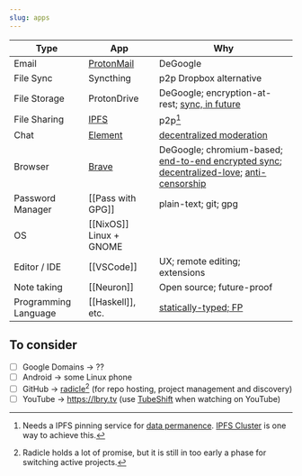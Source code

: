 ```yaml
---
slug: apps
---
```


Type                 | App                                   | Why
---------------------|---------------------------------------|-------------------------------------------------------------------------------------------------------------------------
Email                | [ProtonMail](https://protonmail.com/) | DeGoogle
File Sync            | Syncthing                             | p2p Dropbox alternative
File Storage         | ProtonDrive                           | DeGoogle; encryption-at-rest; [sync, in future][pd-sync]
File Sharing         | [IPFS]                                | p2p[^ipfspinning]
Chat                 | [Element]                             | [decentralized moderation]
Browser              | [Brave](https://brave.com/)           | DeGoogle; chromium-based; [end-to-end encrypted sync][brave-sync]; [decentralized-love](https://brave.com/ipfs-support/); [anti-censorship](https://www.theregister.com/2021/03/03/brave_buys_a_search_engine/)
Password Manager     | [[Pass with GPG]]                     | plain-text; git; gpg
OS                   | [[NixOS]] Linux  + GNOME              |
Editor / IDE         | [[VSCode]]                            | UX; remote editing; extensions
Note taking          | [[Neuron]]                            | Open source; future-proof
Programming Language | [[Haskell]], etc.                     | [statically-typed; FP](https://wiki.haskell.org/Why_Haskell_matters)

[IPFS]: https://ipfs.io/
[Element]: https://element.io/
[decentralized moderation]: https://matrix.org/blog/2020/10/19/combating-abuse-in-matrix-without-backdoors
[pass]: https://www.passwordstore.org/

## To consider

- [ ] Google Domains -> ??
- [ ] Android -> some Linux phone
- [ ] GitHub -> [radicle](https://radicle.xyz/)[^radicle] (for repo hosting, project management and discovery)
- [ ] YouTube -> https://lbry.tv (use [TubeShift](https://www.tubeshift.info/) when watching on YouTube)

[^radicle]: Radicle holds a lot of promise, but it is still in too early a phase for switching active projects.
[^ipfspinning]: Needs a IPFS pinning service for [data permanence](https://docs.ipfs.io/concepts/persistence/). [IPFS Cluster](https://cluster.ipfs.io/) is one way to achieve this.

[brave-sync]: https://support.brave.com/hc/en-us/articles/360021218111-How-do-I-set-up-Sync-
[pd-sync]: https://old.reddit.com/r/ProtonMail/comments/j2isz7/version_410_is_here/g77goh0/?context=3

